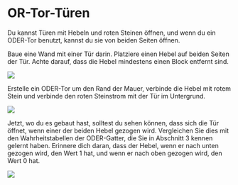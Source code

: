 # OR-Tor-Türen

Du kannst Türen mit Hebeln und roten Steinen öffnen, und wenn du ein ODER-Tor benutzt, kannst du sie von beiden Seiten öffnen.

Baue eine Wand mit einer Tür darin. Platziere einen Hebel auf beiden Seiten der Tür. Achte darauf, dass die Hebel mindestens einen Block entfernt sind.

![](images/section_3/or_door_1.png)

Erstelle ein ODER-Tor um den Rand der Mauer, verbinde die Hebel mit rotem Stein und verbinde den roten Steinstrom mit der Tür im Untergrund.

![](images/section_3/or_door_2.png)

Jetzt, wo du es gebaut hast, solltest du sehen können, dass sich die Tür öffnet, wenn einer der beiden Hebel gezogen wird. Vergleichen Sie dies mit den Wahrheitstabellen der ODER-Gatter, die Sie in Abschnitt 3 kennen gelernt haben. Erinnere dich daran, dass der Hebel, wenn er nach unten gezogen wird, den Wert 1 hat, und wenn er nach oben gezogen wird, den Wert 0 hat.

![](images/section_3/or_door_3.png)

